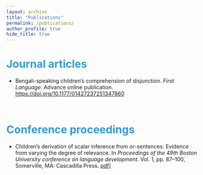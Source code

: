```yaml
---
layout: archive
title: "Publications"
permalink: /publications/
author_profile: true
hide_title: true 
---
```



 
<h1> <span style="color: #3498DB ;">Journal articles </span> </h1> 

- Bengali-speaking children’s comprehension of disjunction. _First Language_. Advance online publication. <a href="https://doi.org/10.1177/01427237251347860" target="_blank" rel="noopener noreferrer">https://doi.org/10.1177/01427237251347860</a> 


&nbsp; 

<h1> <span style="color: #3498DB ;">Conference proceedings </span> </h1> 

- Children’s derivation of scalar inference from or-sentences: Evidence from varying the degree of relevance. In _Proceedings of the 49th Boston University conference on language development_. Vol. 1, pp. 87–100, Somerville, MA: Cascadilla Press. <a href="https://www.lingref.com/bucld/49/BUCLD49-07.pdf" target="_blank" rel="noopener noreferrer">pdf</a>]  









